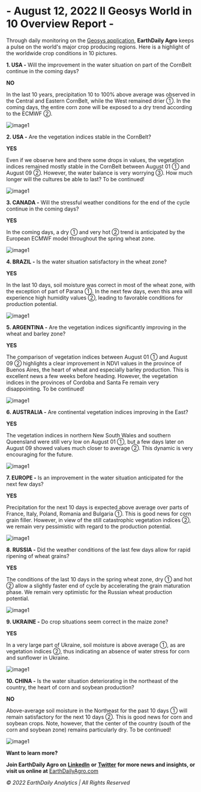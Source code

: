 
# - August 12, 2022 II Geosys World in 10 Overview Report -

Through daily monitoring on the [Geosys application](https://earthdailyagro.com/), **EarthDaily Agro** keeps a pulse on the world's major crop producing regions. Here is a highlight of the worldwide crop conditions in 10 pictures.

**1. USA -** Will the improvement in the water situation on part of the CornBelt continue in the coming days?

**NO**

In the last 10 years, precipitation 10 to 100% above average was observed in the Central and Eastern CornBelt, while the West remained drier ①. In the coming days, the entire corn zone will be exposed to a dry trend according to the ECMWF ②.

![image1](images/images1.jpg)

**2. USA -** Are the vegetation indices stable in the CornBelt?

**YES**

Even if we observe here and there some drops in values, the vegetation indices remained mostly stable in the CornBelt between August 01 ① and August 09 ②. However, the water balance is very worrying ③. How much longer will the cultures be able to last? To be continued!

![image1](images/images2.jpg)

**3. CANADA -** Will the stressful weather conditions for the end of the cycle continue in the coming days?

**YES**

In the coming days, a dry ① and very hot ② trend is anticipated by the European ECMWF model throughout the spring wheat zone.

![image1](images/images3.jpg)

**4. BRAZIL -** Is the water situation satisfactory in the wheat zone?

**YES**

In the last 10 days, soil moisture was correct in most of the wheat zone, with the exception of part of Parana ①. In the next few days, even this area will experience high humidity values ②, leading to favorable conditions for production potential.

![image1](images/images4.jpg)

**5. ARGENTINA -** Are the vegetation indices significantly improving in the wheat and barley zone?

**YES**

The comparison of vegetation indices between August 01 ① and August 09 ② highlights a clear improvement in NDVI values in the province of Buenos Aires, the heart of wheat and especially barley production. This is excellent news a few weeks before heading. However, the vegetation indices in the provinces of Cordoba and Santa Fe remain very disappointing. To be continued!

![image1](images/images5.jpg)

**6. AUSTRALIA -** Are continental vegetation indices improving in the East?

**YES**

The vegetation indices in northern New South Wales and southern Queensland were still very low on August 01 ①, but a few days later on August 09 showed values much closer to average ②. This dynamic is very encouraging for the future.

![image1](images/images6.jpg)

**7. EUROPE -** Is an improvement in the water situation anticipated for the next few days?

**YES**

Precipitation for the next 10 days is expected above average over parts of France, Italy, Poland, Romania and Bulgaria ①. This is good news for corn grain filler. However, in view of the still catastrophic vegetation indices ②, we remain very pessimistic with regard to the production potential.

![image1](images/images7.jpg)

**8. RUSSIA -** Did the weather conditions of the last few days allow for rapid ripening of wheat grains?

**YES**

The conditions of the last 10 days in the spring wheat zone, dry ① and hot ② allow a slightly faster end of cycle by accelerating the grain maturation phase. We remain very optimistic for the Russian wheat production potential.

![image1](images/images8.jpg)

**9. UKRAINE -** Do crop situations seem correct in the maize zone?

**YES**

In a very large part of Ukraine, soil moisture is above average ①, as are vegetation indices ②, thus indicating an absence of water stress for corn and sunflower in Ukraine.

![image1](images/images9.jpg)

**10. CHINA -** Is the water situation deteriorating in the northeast of the country, the heart of corn and soybean production?

**NO**

Above-average soil moisture in the Northeast for the past 10 days ① will remain satisfactory for the next 10 days ②. This is good news for corn and soybean crops. Note, however, that the center of the country (south of the corn and soybean zone) remains particularly dry. To be continued!

![image1](images/images10.jpg)

**Want to learn more?**

**Join EarthDaily Agro on** **[LinkedIn](https://www.linkedin.com/company/geosys)**  **or** **[Twitter](https://www.twitter.com/geosys)**  **for more news and insights, or visit us online at** [EarthDailyAgro.com](https://earthdailyagro.com/)

_© 2022 EarthDaily Analytics | All Rights Reserved_
